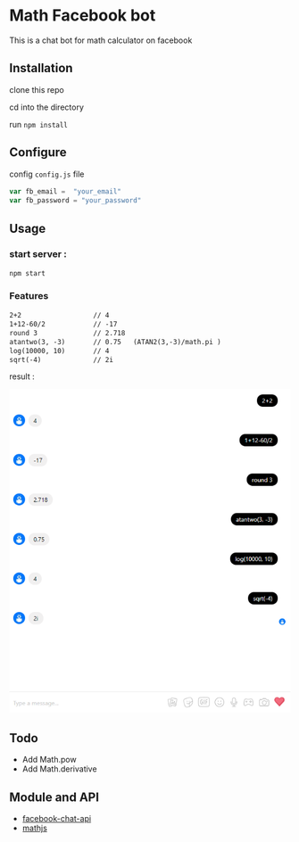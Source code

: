 # Math Facebook bot 

This is a chat bot for math calculator on facebook 
## Installation
clone this repo

cd into the directory

run `npm install`


## Configure
config `config.js` file 

```js
var fb_email =  "your_email"
var fb_password = "your_password"
```

## Usage 

### start server :
```
npm start
```

### Features   
```
2+2                  // 4
1+12-60/2            // -17
round 3              // 2.718
atantwo(3, -3)       // 0.75   (ATAN2(3,-3)/math.pi )
log(10000, 10)       // 4
sqrt(-4)             // 2i
```
result : 

![image of docs](/img_doc/bot_pic.png)


## Todo
- Add Math.pow
- Add Math.derivative

## Module and API
- [facebook-chat-api](https://github.com/Schmavery/facebook-chat-api)
- [mathjs](https://github.com/josdejong/mathjs)